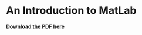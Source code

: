 # An Introduction to MatLab
[**Download the PDF here**](https://github.com/amirmghaemi/MATLAB/blob/master/Introduction_To_MatLab_New.pdf)
